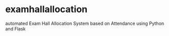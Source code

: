 # examhallallocation
automated Exam Hall Allocation System based on Attendance using Python and Flask
